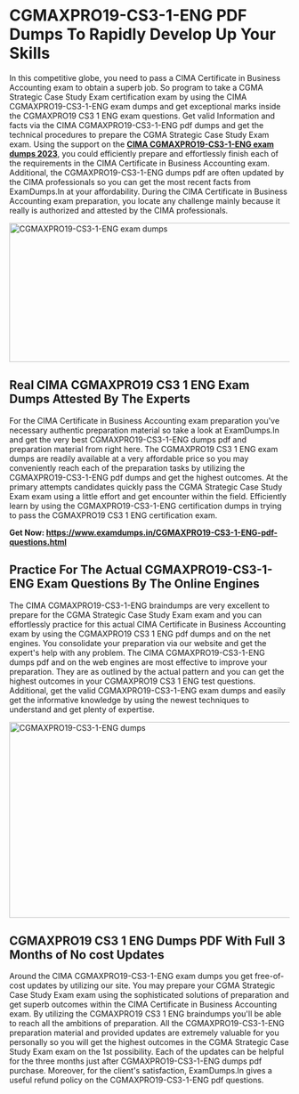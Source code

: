 <h1><strong>CGMAXPRO19-CS3-1-ENG PDF Dumps To Rapidly Develop Up Your Skills</strong></h1>
<p>In this competitive globe, you need to pass a CIMA Certificate in Business Accounting exam to obtain a superb job. So program to take a CGMA Strategic Case Study Exam certification exam by using the CIMA CGMAXPRO19-CS3-1-ENG exam dumps and get exceptional marks inside the CGMAXPRO19 CS3 1 ENG exam questions. Get valid Information and facts via the CIMA CGMAXPRO19-CS3-1-ENG pdf dumps and get the technical procedures to prepare the CGMA Strategic Case Study Exam exam. Using the support on the <strong><a href="https://www.examdumps.in/CGMAXPRO19-CS3-1-ENG-pdf-questions.html">CIMA CGMAXPRO19-CS3-1-ENG exam dumps 2023</a></strong>, you could efficiently prepare and effortlessly finish each of the requirements in the CIMA Certificate in Business Accounting exam. Additional, the CGMAXPRO19-CS3-1-ENG dumps pdf are often updated by the CIMA professionals so you can get the most recent facts from ExamDumps.In at your affordability. During the CIMA Certificate in Business Accounting exam preparation, you locate any challenge mainly because it really is authorized and attested by the CIMA professionals.</p>
<p><img src="https://i.ibb.co/zxJwW90/Copy-of-Online-Classes-Twitter-header-post-Made-with-Poster-My-Wall-1.png" alt="CGMAXPRO19-CS3-1-ENG exam dumps" width="750" height="250" /></p>
<h2><strong>Real CIMA CGMAXPRO19 CS3 1 ENG Exam Dumps Attested By The Experts</strong></h2>
<p>For the CIMA Certificate in Business Accounting exam preparation you've necessary authentic preparation material so take a look at ExamDumps.In and get the very best CGMAXPRO19-CS3-1-ENG dumps pdf and preparation material from right here. The CGMAXPRO19 CS3 1 ENG exam dumps are readily available at a very affordable price so you may conveniently reach each of the preparation tasks by utilizing the CGMAXPRO19-CS3-1-ENG pdf dumps and get the highest outcomes. At the primary attempts candidates quickly pass the CGMA Strategic Case Study Exam exam using a little effort and get encounter within the field. Efficiently learn by using the CGMAXPRO19-CS3-1-ENG certification dumps in trying to pass the CGMAXPRO19 CS3 1 ENG certification exam.</p>
<p><strong>Get Now:&nbsp;<a href="https://www.examdumps.in/CGMAXPRO19-CS3-1-ENG-pdf-questions.html">https://www.examdumps.in/CGMAXPRO19-CS3-1-ENG-pdf-questions.html</a></strong></p>
<h2><strong>Practice For The Actual CGMAXPRO19-CS3-1-ENG Exam Questions By The Online Engines</strong></h2>
<p>The CIMA CGMAXPRO19-CS3-1-ENG braindumps are very excellent to prepare for the CGMA Strategic Case Study Exam exam and you can effortlessly practice for this actual CIMA Certificate in Business Accounting exam by using the CGMAXPRO19 CS3 1 ENG pdf dumps and on the net engines. You consolidate your preparation via our website and get the expert's help with any problem. The CIMA CGMAXPRO19-CS3-1-ENG dumps pdf and on the web engines are most effective to improve your preparation. They are as outlined by the actual pattern and you can get the highest outcomes in your CGMAXPRO19 CS3 1 ENG test questions. Additional, get the valid CGMAXPRO19-CS3-1-ENG exam dumps and easily get the informative knowledge by using the newest techniques to understand and get plenty of expertise.</p>
<p><a href="https://www.examdumps.in/CGMAXPRO19-CS3-1-ENG-pdf-questions.html"><img src="https://i.ibb.co/QkNtdwY/Copy-of-Zoom-Online-Classes-Facebook-Share-Po-Made-with-Poster-My-Wall-1.jpg" alt="CGMAXPRO19-CS3-1-ENG dumps" width="670" height="352" /></a></p>
<h2><strong>CGMAXPRO19 CS3 1 ENG Dumps PDF With Full 3 Months of No cost Updates</strong></h2>
<p>Around the CIMA CGMAXPRO19-CS3-1-ENG exam dumps you get free-of-cost updates by utilizing our site. You may prepare your CGMA Strategic Case Study Exam exam using the sophisticated solutions of preparation and get superb outcomes within the CIMA Certificate in Business Accounting exam. By utilizing the CGMAXPRO19 CS3 1 ENG braindumps you'll be able to reach all the ambitions of preparation. All the CGMAXPRO19-CS3-1-ENG preparation material and provided updates are extremely valuable for you personally so you will get the highest outcomes in the CGMA Strategic Case Study Exam exam on the 1st possibility. Each of the updates can be helpful for the three months just after CGMAXPRO19-CS3-1-ENG dumps pdf purchase. Moreover, for the client's satisfaction, ExamDumps.In gives a useful refund policy on the CGMAXPRO19-CS3-1-ENG pdf questions.</p>
